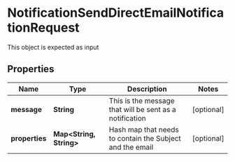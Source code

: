 

# NotificationSendDirectEmailNotificationRequest

This object is expected as input
## Properties

Name | Type | Description | Notes
------------ | ------------- | ------------- | -------------
**message** | **String** | This is the message that will be sent as a notification |  [optional]
**properties** | **Map&lt;String, String&gt;** | Hash map that needs to contain the Subject and the email |  [optional]



